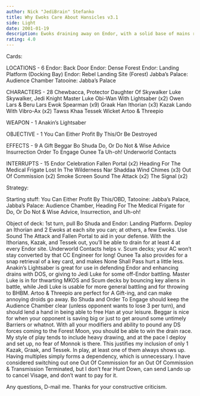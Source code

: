 ```yaml
---
author: Nick "JediBrain" Stefanko
title: Why Ewoks Care About Hansicles v3.1
side: Light
date: 2001-01-19
description: Ewoks draining away on Endor, with a solid base of mains running everywhere else where need be to quell DS resistance.
rating: 4.0
---
```

Cards: 

LOCATIONS - 6
Endor: Back Door
Endor: Dense Forest
Endor: Landing Platform (Docking Bay)
Endor: Rebel Landing Site (Forest)
Jabba’s Palace: Audience Chamber
Tatooine: Jabba’s Palace

CHARACTERS - 28
Chewbacca, Protector
Daughter Of Skywalker
Luke Skywalker, Jedi Knight
Master Luke
Obi-Wan With Lightsaber (x2)
Owen Lars & Beru Lars
Ewok Spearman (x9)
Graak
Han
Ithorian (x3)
Kazak
Lando With Vibro-Ax (x2)
Tawss Khaa
Tessek
Wicket
Artoo & Threepio

WEAPON - 1
Anakin’s Lightsaber

OBJECTIVE - 1
You Can Either Profit By This/Or Be Destroyed

EFFECTS - 9
A Gift
Beggar
Bo Shuda
Do, Or Do Not & Wise Advice
Insurrection
Order To Engage
Ounee Ta
Uh-oh!
Underworld Contacts

INTERRUPTS - 15
Endor Celebration
Fallen Portal (x2)
Heading For The Medical Frigate
Lost In The Wilderness
Nar Shaddaa Wind Chimes (x3)
Out Of Commission (x2)
Smoke Screen
Sound The Attack (x2)
The Signal (x2) 

Strategy: 

Starting stuff:
You Can Either Profit By This/OBD, Tatooine: Jabba’s Palace, Jabba’s Palace: Audience Chamber, Heading For The Medical Frigate for Do, Or Do Not & Wise Advice, Insurrection, and Uh-oh!

Object of deck:
1st turn, pull Bo Shuda and Endor: Landing Platform.  Deploy an Ithorian and 2 Ewoks at each site you can; at others, a few Ewoks.  Use Sound The Attack and Fallen Portal to aid in your defense.  With the Ithorians, Kazak, and Tessek out, you’ll be able to drain for at least 4 at every Endor site.
Underworld Contacts helps v. Scum decks; your AC won’t stay converted by that CC Engineer for long!  Ounee Ta also provides for a snap retrieval of a key card, and makes None Shall Pass hurt a little less.
Anakin’s Lightsaber is great for use in defending Endor and enhancing drains with DOS, or giving to Jedi Luke for some off-Endor battling.  Master Luke is in for thwarting MKOS and Scum decks by bouncing key aliens in battle, while Jedi Luke is usable for more general battling and for throwing to BHBM.  Artoo & Threepio are perfect for A Gift-ing, and can make annoying droids go away.
Bo Shuda and Order To Engage should keep the Audience Chamber clear (unless opponent wants to lose 3 per turn), and should lend a hand in being able to free Han at your leisure.
Beggar is nice for when your opponent is saving big or just to get around some untimely Barriers or whatnot.
With all your modifiers and ability to pound any DS forces coming to the Forest Moon, you should be able to win the drain race.
My style of play tends to include heavy drawing, and at the pace I deploy and set up, no fear of Monnok is there.  This justifies my inclusion of only 1 Kazak, Graak, and Tessek.  In play, at least one of them always shows up.  Having multiples simply forms a dependency, which is unnecessary.
I have considered switching out one Out Of Commission for an Out Of Commission & Transmission Terminated, but I don’t fear Hunt Down, can send Lando up to cancel Visage, and don’t want to pay for it.

Any questions, D-mail me.  Thanks for your constructive criticism. 
